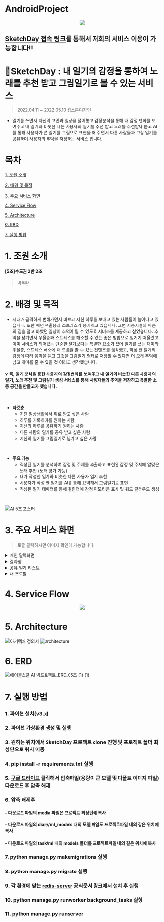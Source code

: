 # AndroidProject

<p align="center">
 <img src="https://user-images.githubusercontent.com/90138160/165911868-ce7b9b0e-08c7-4563-b6ee-6a387c11626e.png"> 
</p>


## [SketchDay 접속 링크](http://58.236.95.130:9999/)를 통해서 저희의 서비스 이용이 가능합니다!!


# :blue_book:SketchDay : 내 일기의 감정을 통하여 노래를 추천 받고 그림일기로 볼 수 있는 서비스
> 2022.04.11 ~ 2022.05.10 캡스톤디자인 
* 일기를 쓰면서 자신의 고민과 일상을 털어놓고 감정분석을 통해 내 감정 변화를 보여주고 내 일기와 비슷한 다른 사용자의 일기를 추천 받고 노래를 추천받아 듣고 AI를 통해 사용자가 쓴 일기를 그림으로 표현을 해 주면서 다른 사람들과 그림 일기를 공유하며 사용자의 추억을 저장하는 서비스 입니다.
# 목차
[1. 조원 소개](#1-조원-소개)

[2. 배경 및 목적](#2-배경-및-목적)

[3. 주요 서비스 화면](#3-주요-서비스-화면)

[4. Service Flow](#4-service-flow)

[5. Architecture](#5-architecture)

[6. ERD](#6-erd)

[7. 실행 방법](#7-실행-방법)


# 1. 조원 소개
#### [5조]수도권 2반 2조
>  박주완

# 2. 배경 및 목적
* 시대가 급격하게 변해가면서 바쁘고 지친 하루를 보내고 있는 사람들이 늘어나고 있습니다. 또한 매년 우울증과 스트레스가 증가하고 있습니다. 그런 사용자들의 마음의 짐을 덜고 바빴던 일상이 추억이 될 수 있도록 서비스를 제공하고 싶었습니다. 추억을 남기면서 우울증과 스트레스를 해소할 수 있는 좋은 방법으로 일기가 떠올랐고 이미 서비스화 되어있는 단순한 일기보다는 특별한 요소가 있어 일기를 쓰는 재미와 우울증, 스트레스 해소에 더 도움을 줄 수 있는 컨텐츠를 생각했고, 작성 한 일기의 감정에 따라 음악을 듣고 그것을 그림일기 형태로 저장할 수 있다면 더 오래 추억에 남고 재미를 줄 수 있을 것 이라고 생각했습니다.
#### :bulb: 즉, 일기 분석을 통한 사용자의 감정변화를 보여주고 내 일기와 비슷한 다른 사용자의 일기, 노래 추천 및 그림일기 생성 서비스를 통해 사용자들의 추억을 저장하고 특별한 소통 공간을 만들고자 했습니다.
&nbsp;
* **타켓층**
  * 지친 일상생활에서 위로 받고 싶은 사람 
  * 하루를 기록하기를 원하는 사람
  * 자신의 하루를 공유하기 원하는 사람
  * 다른 사람의 일기를 공유 받고 싶은 사람
  * 자신의 일기를 그림일기로 남기고 싶은 사람

&nbsp;

* **주요 기능**
  * 작성된 일기를 분석하여 감정 및 주제를 추출하고 표현된 감정 및 주제에 알맞은 노래 추천  (노래 평가 가능)
  * 내가 작성한 일기와 비슷한 다른 사용자 일기 추천
  * 사용자가 작성 한 일기를 AI를 통해 요약해서 그림일기로 표현
  * 작성된 일기 데이터를 통해 캘린더에 감정 이모티콘 표시 및 워드 클라우드 생성
  
&nbsp;

![AI 5조 포스터](https://user-images.githubusercontent.com/90138160/167758253-69d4e3f3-6b39-4930-8aea-15feef5c145e.jpg)

# 3. 주요 서비스 화면
> 토글 클릭하시면 이미지 확인이 가능합니다.
<details>
    <summary>메인 달력화면</summary>
 
![image](https://user-images.githubusercontent.com/90138160/167751290-e1fe1f35-2cc1-47b4-99b4-f7062553dde0.png)
 
 <summary>이번 달 워드클라우드 및 감정선</summary>
 
 ![image](https://user-images.githubusercontent.com/90138160/167753532-4a80d045-79a1-40b5-83d5-eff6424eb57a.png)
 
</details>
<details>
    <summary>결과창</summary>
 
![InkedKakaoTalk_20220510_131857649_LI](https://user-images.githubusercontent.com/90138160/167750556-8a1a5de2-7f67-4162-a6dc-3ac767bdf6ff.jpg)
 
</details>

<details>
    <summary>공유 일기 리스트</summary>
 
![image](https://user-images.githubusercontent.com/90138160/167752496-7146bf10-3e1a-42ee-ab63-b34f6107ed1b.png)
 
</details>

<details>
    <summary>내 프로필</summary>
 
![image](https://user-images.githubusercontent.com/90138160/167753541-03f101ad-23b5-48b2-bdf1-c20b8f86eb6c.png)
 
</details>


# 4. Service Flow
<p align="center">
 <img src="https://user-images.githubusercontent.com/90138160/165701902-97f4d696-584c-4155-8116-7c38d8e43640.png"> 
</p>


# 5. Architecture
![아키텍처 정의서](https://user-images.githubusercontent.com/45118610/167749427-fdfed6e1-6316-4c36-94a0-27e96ad70f84.PNG)
![architecture](https://user-images.githubusercontent.com/29485153/167747788-55849e07-8379-4d9a-9a93-e36383704e56.png)

# 6. ERD
![에이블스쿨 AI 빅프로젝트_ERD_05조 (1) (1)](https://user-images.githubusercontent.com/66732995/167747338-8f355dcc-b2aa-48c0-a31e-b95080965fb0.png)

# 7. 실행 방법
### 1. 파이썬 설치(v3.x)

### 2. 파이썬 가상환경 생성 및 실행

### 3. 원하는 위치에서 SketchDay 프로젝트 clone 진행 및 프로젝트 폴더 최상단으로 위치 이동

### 4. pip install -r requirements.txt 실행

### 5. [구글 드라이브](https://drive.google.com/file/d/153Cqkgfj_U7C0oEaAAjgtezDVEl3YmqZ/view?usp=sharing) 클릭해서 압축파일(용량이 큰 모델 및 디폴트 이미지 파일) 다운로드 후 압축 해제

### 6. 압축 해제후 
#### - 다운로드 파일의 media 파일은 프로젝트 최상단에 복사
#### - 다운로드 파일의 diary/ml_models 내의 모델 파일도 프로젝트파일 내의 같은 위치에 복사

#### - 다운로드 파일의 task/ml 내의 models 폴더를 프로젝트파일 내의 같은 위치에 복사

### 7. python manage.py makemigrations 실행

### 8. python manage.py migrate 실행

### 9. 각 환경에 맞는 [redis-server](https://redis.io/docs/getting-started/) 공식문서 링크에서 설치 후 실행

### 10. python manage.py runworker background_tasks 실행

### 11. python manage.py runserver
